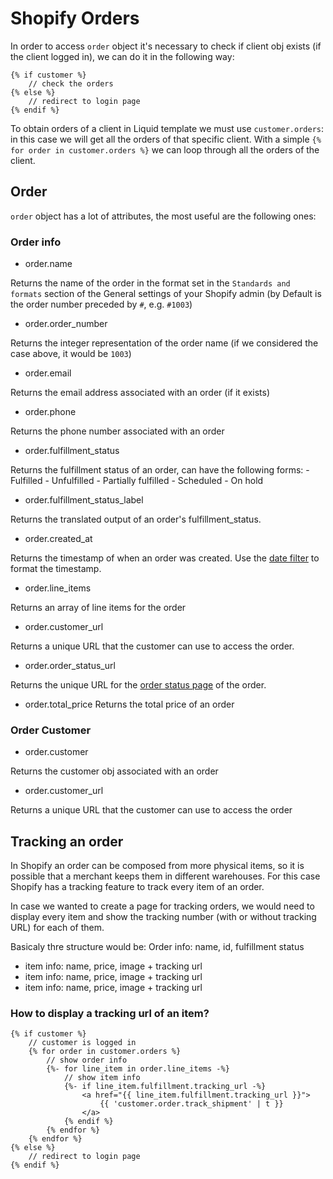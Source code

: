 # Shopify Orders

In order to access `order` object it's necessary to check if client obj exists (if the client logged in), we can do it in the following way:
```
{% if customer %}
    // check the orders
{% else %}
    // redirect to login page
{% endif %}
```

To obtain orders of a client in Liquid template we must  use `customer.orders`:  in this case we will get all the orders of that specific client. With a simple `{% for order in customer.orders %}` we can loop through all the orders of the client. 

## Order

`order` object has a lot of attributes, the most useful are the following ones:

### Order info
*  order.name

Returns the name of the order in the format set in the `Standards and formats` section of the General settings of your Shopify admin (by Default is the order number preceded by `#`, e.g. `#1003`)
* order.order_number

Returns the integer representation of the order name (if we considered the case above, it would be `1003`)
* order.email

Returns the email address associated with an order (if it exists)
* order.phone

Returns the phone number associated with an order
* order.fulfillment_status

Returns the fulfillment status of an order, can have the following forms:
    - Fulfilled
    - Unfulfilled
    - Partially fulfilled
    - Scheduled
    - On hold
* order.fulfillment_status_label

Returns the translated output of an order's fulfillment_status.
* order.created_at 

Returns the timestamp of when an order was created. Use the [date filter](https://shopify.dev/api/liquid/filters/additional-filters#date) to format the timestamp.
* order.line_items

Returns an array of line items for the order
* order.customer_url

Returns a unique URL that the customer can use to access the order.
* order.order_status_url

Returns the unique URL for the [order status page](https://help.shopify.com/en/manual/orders/status-tracking?shpxid=3ea7fd6d-7C31-4585-CE09-4C46B99E8678) of the order.
* order.total_price
Returns the total price of an order

### Order Customer
* order.customer

Returns the customer obj associated with an order
* order.customer_url

Returns a unique URL that the customer can use to access the order

## Tracking an order

In Shopify an order can be composed from more physical items, so it is possible that a merchant keeps them in different warehouses. For this case Shopify has a tracking feature to track every item of an order. 

In case we wanted to create a page for tracking orders, we would need to display every item and show the tracking number (with or without tracking URL) for each of them. 

Basicaly thre structure would be:
Order info: name, id, fulfillment status
- item info: name, price, image + tracking url
- item info: name, price, image + tracking url
- item info: name, price, image + tracking url

### How to display a tracking url of an item?

```
{% if customer %}
    // customer is logged in
    {% for order in customer.orders %}
        // show order info
        {%- for line_item in order.line_items -%}
            // show item info
            {%- if line_item.fulfillment.tracking_url -%}
                <a href="{{ line_item.fulfillment.tracking_url }}">
                    {{ 'customer.order.track_shipment' | t }}
                </a>
            {% endif %}
        {% endfor %}
    {% endfor %}
{% else %}
    // redirect to login page
{% endif %}
```
